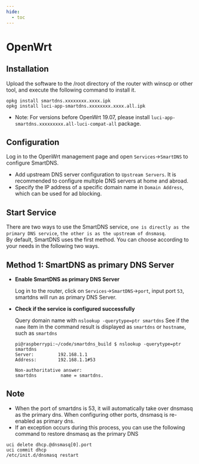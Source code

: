 ```yaml
---
hide:
  - toc
---
```


# OpenWrt

## Installation

Upload the software to the /root directory of the router with winscp or other tool, and execute the following command to install it.

```shell
opkg install smartdns.xxxxxxxx.xxxx.ipk
opkg install luci-app-smartdns.xxxxxxxx.xxxx.all.ipk
```

- Note: For versions before OpenWrt 19.07, please install `luci-app-smartdns.xxxxxxxxx.all-luci-compat-all` package.

## Configuration

Log in to the OpenWrt management page and open `Services`->`SmartDNS` to configure SmartDNS.

- Add upstream DNS server configuration to `Upstream Servers`. It is recommended to configure multiple DNS servers at home and abroad.
- Specify the IP address of a specific domain name in `Domain Address`, which can be used for ad blocking.

## Start Service

There are two ways to use the SmartDNS service, `one is directly as the primary DNS service`, `the other is as the upstream of dnsmasq`.  
By default, SmartDNS uses the first method. You can choose according to your needs in the following two ways.

## Method 1: SmartDNS as primary DNS Server

- **Enable SmartDNS as primary DNS Server**

    Log in to the router, click on `Services`->`SmartDNS`->`port`, input port `53`, smartdns will run as primary DNS Server.

- **Check if the service is configured successfully**

    Query domain name with `nslookup -querytype=ptr smartdns`
    See if the `name` item in the command result is displayed as `smartdns` or `hostname`, such as `smartdns`

    ```shell
    pi@raspberrypi:~/code/smartdns_build $ nslookup -querytype=ptr smartdns
    Server:         192.168.1.1
    Address:        192.168.1.1#53

    Non-authoritative answer:
    smartdns         name = smartdns.
    ```

## Note

- When the port of smartdns is 53, it will automatically take over dnsmasq as the primary dns. When configuring other ports, dnsmasq is re-enabled as primary dns.
- If an exception occurs during this process, you can use the following command to restore dnsmasq as the primary DNS

```shell
uci delete dhcp.@dnsmasq[0].port
uci commit dhcp
/etc/init.d/dnsmasq restart
```
